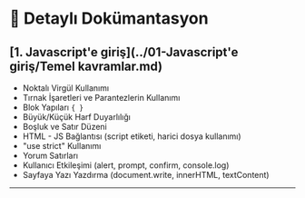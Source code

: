 # 📖 Detaylı Dokümantasyon

## [1. Javascript'e giriş](../01-Javascript'e giriş/Temel kavramlar.md)
- Noktalı Virgül Kullanımı
- Tırnak İşaretleri ve Parantezlerin Kullanımı
- Blok Yapıları `{ }`
- Büyük/Küçük Harf Duyarlılığı
- Boşluk ve Satır Düzeni
- HTML - JS Bağlantısı (script etiketi, harici dosya kullanımı)
- "use strict" Kullanımı
- Yorum Satırları
- Kullanıcı Etkileşimi (alert, prompt, confirm, console.log)
- Sayfaya Yazı Yazdırma (document.write, innerHTML, textContent)
  
---
